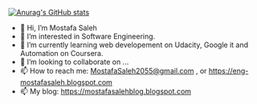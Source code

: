 [![Anurag's GitHub stats](https://github-readme-stats.vercel.app/api?mostafasaleh1=anuraghazra)](https://github.com/anuraghazra/github-readme-stats)
- 👋 Hi, I’m Mostafa Saleh
- 👀 I’m interested in Software Engineering.
- 🌱 I’m currently learning web developement on Udacity, Google it and Automation on Coursera.
- 💞️ I’m looking to collaborate on ...
- 📫 How to reach me: MostafaSaleh2055@gmail.com , or https://eng-mostafasaleh.blogspot.com 
- 📫 My blog: https://mostafasalehblog.blogspot.com
